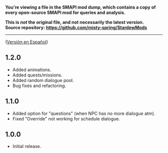 **You're viewing a file in the SMAPI mod dump, which contains a copy of every open-source SMAPI mod
for queries and analysis.**

**This is _not_ the original file, and not necessarily the latest version.**  
**Source repository: https://github.com/misty-spring/StardewMods**

----

([Versión en Español](https://github.com/misty-spring/DynamicDialogues/blob/main/docs/CHANGELOG-es.md))

## 1.2.0
- Added animations.
- Added quests/missions.
- Added random dialogue pool.
- Bug fixes and refactoring.

## 1.1.0
- Added option for "questions" (when NPC has no more dialogue atm).
- Fixed "Override" not working for schedule dialogue.

## 1.0.0
- Initial release.
